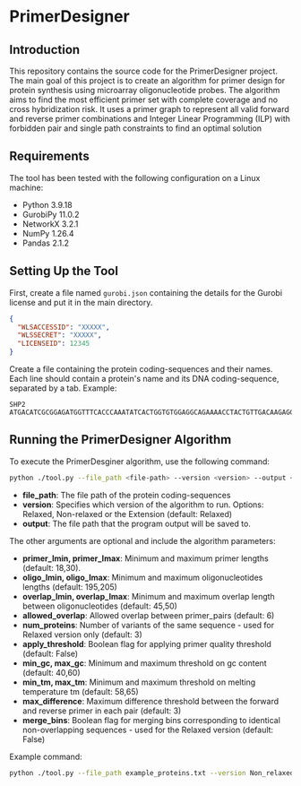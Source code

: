 
# PrimerDesigner

## Introduction

This repository contains the source code for the PrimerDesigner project. 
The main goal of this project is to create an algorithm for primer design for protein synthesis using microarray oligonucleotide probes. 
The algorithm aims to find the most efficient primer set with complete coverage and no cross hybridization risk.
It uses a primer graph to represent all valid forward and reverse primer combinations and Integer Linear Programming (ILP) with forbidden pair and single path constraints to find an optimal solution

## Requirements

The tool has been tested with the following configuration on a Linux machine:
- Python 3.9.18
- GurobiPy 11.0.2
- NetworkX 3.2.1
- NumPy 1.26.4
- Pandas 2.1.2


## Setting Up the Tool

First, create a file named `gurobi.json` containing the details for the Gurobi license and put it in the main directory.

```json
{
  "WLSACCESSID": "XXXXX",
  "WLSSECRET": "XXXXX",
  "LICENSEID": 12345
}
```

Create a file containing the protein coding-sequences and their names. Each line should contain a protein's name and its DNA coding-sequence, separated by a tab. Example: 

```text
SHP2  ATGACATCGCGGAGATGGTTTCACCCAAATATCACTGGTGTGGAGGCAGAAAACCTACTGTTGACAAGAGGAGT....
```

## Running the PrimerDesigner Algorithm

To execute the PrimerDesginer algorithm, use the following command:

```bash
python ./tool.py --file_path <file-path> --version <version> --output <output-file>
```
- **file_path**: The file path of the protein coding-sequences
- **version**: Specifies which version of the algorithm to run. Options: Relaxed, Non-relaxed or the Extension (default: Relaxed)
- **output**: The file path that the program output will be saved to.
  
The other arguments are optional and include the algorithm parameters:

- **primer_lmin, primer_lmax**: Minimum and maximum primer lengths (default: 18,30).
- **oligo_lmin, oligo_lmax**: Minimum and maximum oligonucleotides lengths (default: 195,205)
- **overlap_lmin, overlap_lmax**: Minimum and maximum overlap length between oligonucleotides  (default: 45,50)
- **allowed_overlap**: Allowed overlap between primer_pairs (default: 6)
- **num_proteins**: Number of variants of the same sequence - used for Relaxed version only (default: 3)
- **apply_threshold**: Boolean flag for applying primer quality threshold (default: False)
- **min_gc, max_gc**: Minimum and maximum threshold on gc content (default: 40,60)
- **min_tm, max_tm**: Minimum and maximum threshold on melting temperature tm (default: 58,65)
- **max_difference**: Maximum difference threshold between the forward and reverse primer in each pair (default: 3)
- **merge_bins**: Boolean flag for merging bins corresponding to identical non-overlapping sequences - used for the Relaxed version (default: False)


Example command:
```bash
python ./tool.py --file_path example_proteins.txt --version Non_relaxed --output run_output --primer_lmin 20 --primer_lamx 26 --oligo_lmin 180 --oligo_lmax 200
```


